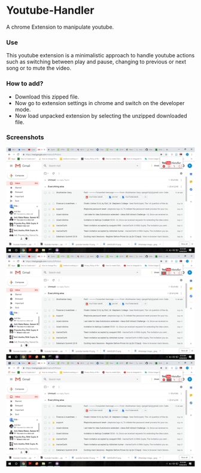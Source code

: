 # Youtube-Handler

A chrome Extension to manipulate youtube. 

### Use

This youtube extension is a minimalistic approach to handle youtube actions such as switching between play and pause, changing 
to previous or next song or to mute the video.

### How to add?

- Download this zipped file.
- Now go to extension settings in chrome and switch on the developer mode.
- Now load unpacked extension by selecting the unzipped downloaded file.

### Screenshots

![](https://github.com/Mr-Right-Guy/youtube-handler/blob/main/Screenshots/Screenshot%20(5).png)
![](https://github.com/Mr-Right-Guy/youtube-handler/blob/main/Screenshots/Screenshot%20(6).png)
![](https://github.com/Mr-Right-Guy/youtube-handler/blob/main/Screenshots/Screenshot%20(7).png)


